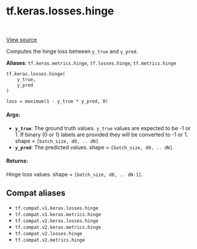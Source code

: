 <div itemscope itemtype="http://developers.google.com/ReferenceObject">
<meta itemprop="name" content="tf.keras.losses.hinge" />
<meta itemprop="path" content="Stable" />
</div>

# tf.keras.losses.hinge

<!-- Insert buttons and diff -->

<table class="tfo-notebook-buttons tfo-api" align="left">
</table>

<a target="_blank" href="/code/stable/tensorflow/python/keras/losses.py">View source</a>



Computes the hinge loss between `y_true` and `y_pred`.

**Aliases**: `tf.keras.metrics.hinge`, `tf.losses.hinge`, `tf.metrics.hinge`

``` python
tf.keras.losses.hinge(
    y_true,
    y_pred
)
```



<!-- Placeholder for "Used in" -->

`loss = maximum(1 - y_true * y_pred, 0)`

#### Args:


* <b>`y_true`</b>: The ground truth values. `y_true` values are expected to be -1 or 1.
  If binary (0 or 1) labels are provided they will be converted to -1 or 1.
  shape = `[batch_size, d0, .. dN]`.
* <b>`y_pred`</b>: The predicted values. shape = `[batch_size, d0, .. dN]`.


#### Returns:

Hinge loss values. shape = `[batch_size, d0, .. dN-1]`.


## Compat aliases

* `tf.compat.v1.keras.losses.hinge`
* `tf.compat.v1.keras.metrics.hinge`
* `tf.compat.v2.keras.losses.hinge`
* `tf.compat.v2.keras.metrics.hinge`
* `tf.compat.v2.losses.hinge`
* `tf.compat.v2.metrics.hinge`

